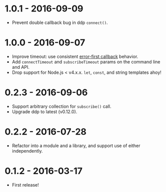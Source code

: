 # 1.0.1 - 2016-09-09

* Prevent double callback bug in ddp `connect()`.

# 1.0.0 - 2016-09-07

* Improve timeout: use consistent [error-first callback](http://fredkschott.com/post/2014/03/understanding-error-first-callbacks-in-node-js/) behavior.
* Add `connectTimeout` and `subscribeTimeout` params on the command line and API.
* Drop support for Node.js < v4.x.x. `let`, `const`, and string templates ahoy!

# 0.2.3 - 2016-09-06

* Support arbitrary collection for `subscribe()` call.
* Upgrade ddp to latest (v0.12.0).

# 0.2.2 - 2016-07-28

* Refactor into a module and a library, and support use of either independently.

# 0.1.2 - 2016-03-17

* First release!
